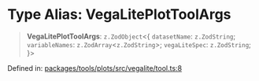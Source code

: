 # Type Alias: VegaLitePlotToolArgs

> **VegaLitePlotToolArgs**: `z.ZodObject`\<\{ `datasetName`: `z.ZodString`; `variableNames`: `z.ZodArray`\<`z.ZodString`\>; `vegaLiteSpec`: `z.ZodString`; \}\>

Defined in: [packages/tools/plots/src/vegalite/tool.ts:8](https://github.com/GeoDaCenter/openassistant/blob/dc72d81a35cf8e46295657303846fbb4ad891993/packages/tools/plots/src/vegalite/tool.ts#L8)
